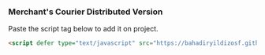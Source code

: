 ### Merchant's Courier Distributed Version

Paste the script tag below to add it on project.

```html
<script defer type="text/javascript" src="https://bahadiryildizosf.github.io/merchants-courier-dist/main.js"></script>
```
